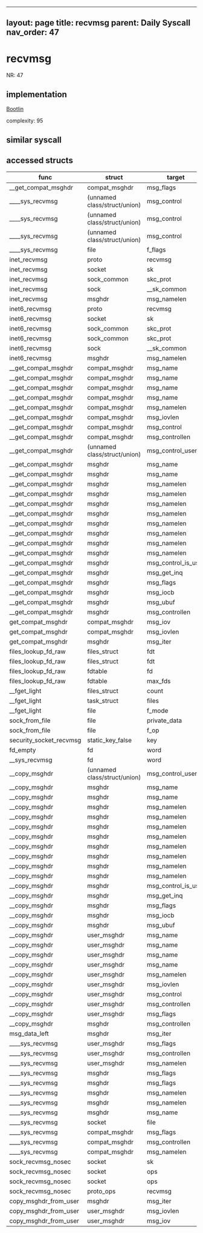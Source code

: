 
---
layout: page
title: recvmsg
parent: Daily Syscall
nav_order: 47
---
        

# recvmsg
NR: 47

## implementation
[Bootlin](https://elixir.bootlin.com/linux/v6.14.7/source/net/socket.c#L2870)

complexity: 95


## similar syscall


## accessed structs

|func|struct|target|location|has_read|has_write|
|--|--|--|--|--|--|
|__get_compat_msghdr|compat_msghdr|msg_flags|https://elixir.bootlin.com/linux/v6.14.7/source/net/compat.c#L42|true|true|
|____sys_recvmsg|(unnamed class/struct/union)|msg_control|https://elixir.bootlin.com/linux/v6.14.7/source/net/socket.c#L2813|true|true|
|____sys_recvmsg|(unnamed class/struct/union)|msg_control|https://elixir.bootlin.com/linux/v6.14.7/source/net/socket.c#L2810|true|true|
|____sys_recvmsg|(unnamed class/struct/union)|msg_control|https://elixir.bootlin.com/linux/v6.14.7/source/net/socket.c#L2780|true|true|
|____sys_recvmsg|file|f_flags|https://elixir.bootlin.com/linux/v6.14.7/source/net/socket.c#L2786|true|true|
|inet_recvmsg|proto|recvmsg|https://elixir.bootlin.com/linux/v6.14.7/source/net/ipv4/af_inet.c#L883|true|true|
|inet_recvmsg|socket|sk|https://elixir.bootlin.com/linux/v6.14.7/source/net/ipv4/af_inet.c#L876|true|true|
|inet_recvmsg|sock_common|skc_prot|https://elixir.bootlin.com/linux/v6.14.7/source/net/ipv4/af_inet.c#L883|true|true|
|inet_recvmsg|sock|__sk_common|https://elixir.bootlin.com/linux/v6.14.7/source/net/ipv4/af_inet.c#L883|true|true|
|inet_recvmsg|msghdr|msg_namelen|https://elixir.bootlin.com/linux/v6.14.7/source/net/ipv4/af_inet.c#L886|false|false|
|inet6_recvmsg|proto|recvmsg|https://elixir.bootlin.com/linux/v6.14.7/source/net/ipv6/af_inet6.c#L678|true|true|
|inet6_recvmsg|socket|sk|https://elixir.bootlin.com/linux/v6.14.7/source/net/ipv6/af_inet6.c#L668|true|true|
|inet6_recvmsg|sock_common|skc_prot|https://elixir.bootlin.com/linux/v6.14.7/source/net/ipv6/af_inet6.c#L677|true|true|
|inet6_recvmsg|sock_common|skc_prot|https://elixir.bootlin.com/linux/v6.14.7/source/net/ipv6/af_inet6.c#L677|false|false|
|inet6_recvmsg|sock|__sk_common|https://elixir.bootlin.com/linux/v6.14.7/source/net/ipv6/af_inet6.c#L677|true|true|
|inet6_recvmsg|msghdr|msg_namelen|https://elixir.bootlin.com/linux/v6.14.7/source/net/ipv6/af_inet6.c#L681|false|false|
|__get_compat_msghdr|compat_msghdr|msg_name|https://elixir.bootlin.com/linux/v6.14.7/source/net/compat.c#L64|true|true|
|__get_compat_msghdr|compat_msghdr|msg_name|https://elixir.bootlin.com/linux/v6.14.7/source/net/compat.c#L62|true|true|
|__get_compat_msghdr|compat_msghdr|msg_name|https://elixir.bootlin.com/linux/v6.14.7/source/net/compat.c#L60|true|true|
|__get_compat_msghdr|compat_msghdr|msg_name|https://elixir.bootlin.com/linux/v6.14.7/source/net/compat.c#L45|true|true|
|__get_compat_msghdr|compat_msghdr|msg_namelen|https://elixir.bootlin.com/linux/v6.14.7/source/net/compat.c#L43|true|true|
|__get_compat_msghdr|compat_msghdr|msg_iovlen|https://elixir.bootlin.com/linux/v6.14.7/source/net/compat.c#L75|true|true|
|__get_compat_msghdr|compat_msghdr|msg_control|https://elixir.bootlin.com/linux/v6.14.7/source/net/compat.c#L56|true|true|
|__get_compat_msghdr|compat_msghdr|msg_controllen|https://elixir.bootlin.com/linux/v6.14.7/source/net/compat.c#L57|true|true|
|__get_compat_msghdr|(unnamed class/struct/union)|msg_control_user|https://elixir.bootlin.com/linux/v6.14.7/source/net/compat.c#L56|false|false|
|__get_compat_msghdr|msghdr|msg_name|https://elixir.bootlin.com/linux/v6.14.7/source/net/compat.c#L66|true|true|
|__get_compat_msghdr|msghdr|msg_name|https://elixir.bootlin.com/linux/v6.14.7/source/net/compat.c#L71|false|false|
|__get_compat_msghdr|msghdr|msg_namelen|https://elixir.bootlin.com/linux/v6.14.7/source/net/compat.c#L65|true|true|
|__get_compat_msghdr|msghdr|msg_namelen|https://elixir.bootlin.com/linux/v6.14.7/source/net/compat.c#L62|true|true|
|__get_compat_msghdr|msghdr|msg_namelen|https://elixir.bootlin.com/linux/v6.14.7/source/net/compat.c#L51|true|true|
|__get_compat_msghdr|msghdr|msg_namelen|https://elixir.bootlin.com/linux/v6.14.7/source/net/compat.c#L48|true|true|
|__get_compat_msghdr|msghdr|msg_namelen|https://elixir.bootlin.com/linux/v6.14.7/source/net/compat.c#L72|false|false|
|__get_compat_msghdr|msghdr|msg_namelen|https://elixir.bootlin.com/linux/v6.14.7/source/net/compat.c#L52|false|false|
|__get_compat_msghdr|msghdr|msg_namelen|https://elixir.bootlin.com/linux/v6.14.7/source/net/compat.c#L46|false|false|
|__get_compat_msghdr|msghdr|msg_namelen|https://elixir.bootlin.com/linux/v6.14.7/source/net/compat.c#L43|false|false|
|__get_compat_msghdr|msghdr|msg_control_is_user|https://elixir.bootlin.com/linux/v6.14.7/source/net/compat.c#L54|false|false|
|__get_compat_msghdr|msghdr|msg_get_inq|https://elixir.bootlin.com/linux/v6.14.7/source/net/compat.c#L55|false|false|
|__get_compat_msghdr|msghdr|msg_flags|https://elixir.bootlin.com/linux/v6.14.7/source/net/compat.c#L42|false|false|
|__get_compat_msghdr|msghdr|msg_iocb|https://elixir.bootlin.com/linux/v6.14.7/source/net/compat.c#L78|false|false|
|__get_compat_msghdr|msghdr|msg_ubuf|https://elixir.bootlin.com/linux/v6.14.7/source/net/compat.c#L79|false|false|
|__get_compat_msghdr|msghdr|msg_controllen|https://elixir.bootlin.com/linux/v6.14.7/source/net/compat.c#L57|false|false|
|get_compat_msghdr|compat_msghdr|msg_iov|https://elixir.bootlin.com/linux/v6.14.7/source/net/compat.c#L99|true|true|
|get_compat_msghdr|compat_msghdr|msg_iovlen|https://elixir.bootlin.com/linux/v6.14.7/source/net/compat.c#L99|true|true|
|get_compat_msghdr|msghdr|msg_iter|https://elixir.bootlin.com/linux/v6.14.7/source/net/compat.c#L100|false|false|
|files_lookup_fd_raw|files_struct|fdt|https://elixir.bootlin.com/linux/v6.14.7/source/include/linux/fdtable.h#L74|true|true|
|files_lookup_fd_raw|files_struct|fdt|https://elixir.bootlin.com/linux/v6.14.7/source/include/linux/fdtable.h#L74|false|false|
|files_lookup_fd_raw|fdtable|fd|https://elixir.bootlin.com/linux/v6.14.7/source/include/linux/fdtable.h#L84|true|true|
|files_lookup_fd_raw|fdtable|max_fds|https://elixir.bootlin.com/linux/v6.14.7/source/include/linux/fdtable.h#L75|true|true|
|__fget_light|files_struct|count|https://elixir.bootlin.com/linux/v6.14.7/source/fs/file.c#L1154|false|false|
|__fget_light|task_struct|files|https://elixir.bootlin.com/linux/v6.14.7/source/fs/file.c#L1142|true|true|
|__fget_light|file|f_mode|https://elixir.bootlin.com/linux/v6.14.7/source/fs/file.c#L1156|true|true|
|sock_from_file|file|private_data|https://elixir.bootlin.com/linux/v6.14.7/source/net/socket.c#L520|true|true|
|sock_from_file|file|f_op|https://elixir.bootlin.com/linux/v6.14.7/source/net/socket.c#L519|true|true|
|security_socket_recvmsg|static_key_false|key|https://elixir.bootlin.com/linux/v6.14.7/source/security/security.c#L4691|false|false|
|fd_empty|fd|word|https://elixir.bootlin.com/linux/v6.14.7/source/include/linux/file.h#L47|true|true|
|__sys_recvmsg|fd|word|https://elixir.bootlin.com/linux/v6.14.7/source/net/socket.c#L2863|true|true|
|__copy_msghdr|(unnamed class/struct/union)|msg_control_user|https://elixir.bootlin.com/linux/v6.14.7/source/net/socket.c#L2456|false|false|
|__copy_msghdr|msghdr|msg_name|https://elixir.bootlin.com/linux/v6.14.7/source/net/socket.c#L2477|true|true|
|__copy_msghdr|msghdr|msg_name|https://elixir.bootlin.com/linux/v6.14.7/source/net/socket.c#L2482|false|false|
|__copy_msghdr|msghdr|msg_namelen|https://elixir.bootlin.com/linux/v6.14.7/source/net/socket.c#L2476|true|true|
|__copy_msghdr|msghdr|msg_namelen|https://elixir.bootlin.com/linux/v6.14.7/source/net/socket.c#L2473|true|true|
|__copy_msghdr|msghdr|msg_namelen|https://elixir.bootlin.com/linux/v6.14.7/source/net/socket.c#L2467|true|true|
|__copy_msghdr|msghdr|msg_namelen|https://elixir.bootlin.com/linux/v6.14.7/source/net/socket.c#L2464|true|true|
|__copy_msghdr|msghdr|msg_namelen|https://elixir.bootlin.com/linux/v6.14.7/source/net/socket.c#L2483|false|false|
|__copy_msghdr|msghdr|msg_namelen|https://elixir.bootlin.com/linux/v6.14.7/source/net/socket.c#L2468|false|false|
|__copy_msghdr|msghdr|msg_namelen|https://elixir.bootlin.com/linux/v6.14.7/source/net/socket.c#L2462|false|false|
|__copy_msghdr|msghdr|msg_namelen|https://elixir.bootlin.com/linux/v6.14.7/source/net/socket.c#L2460|false|false|
|__copy_msghdr|msghdr|msg_control_is_user|https://elixir.bootlin.com/linux/v6.14.7/source/net/socket.c#L2454|false|false|
|__copy_msghdr|msghdr|msg_get_inq|https://elixir.bootlin.com/linux/v6.14.7/source/net/socket.c#L2455|false|false|
|__copy_msghdr|msghdr|msg_flags|https://elixir.bootlin.com/linux/v6.14.7/source/net/socket.c#L2458|false|false|
|__copy_msghdr|msghdr|msg_iocb|https://elixir.bootlin.com/linux/v6.14.7/source/net/socket.c#L2489|false|false|
|__copy_msghdr|msghdr|msg_ubuf|https://elixir.bootlin.com/linux/v6.14.7/source/net/socket.c#L2490|false|false|
|__copy_msghdr|user_msghdr|msg_name|https://elixir.bootlin.com/linux/v6.14.7/source/net/socket.c#L2475|true|true|
|__copy_msghdr|user_msghdr|msg_name|https://elixir.bootlin.com/linux/v6.14.7/source/net/socket.c#L2473|true|true|
|__copy_msghdr|user_msghdr|msg_name|https://elixir.bootlin.com/linux/v6.14.7/source/net/socket.c#L2471|true|true|
|__copy_msghdr|user_msghdr|msg_name|https://elixir.bootlin.com/linux/v6.14.7/source/net/socket.c#L2461|true|true|
|__copy_msghdr|user_msghdr|msg_namelen|https://elixir.bootlin.com/linux/v6.14.7/source/net/socket.c#L2460|true|true|
|__copy_msghdr|user_msghdr|msg_iovlen|https://elixir.bootlin.com/linux/v6.14.7/source/net/socket.c#L2486|true|true|
|__copy_msghdr|user_msghdr|msg_control|https://elixir.bootlin.com/linux/v6.14.7/source/net/socket.c#L2456|true|true|
|__copy_msghdr|user_msghdr|msg_controllen|https://elixir.bootlin.com/linux/v6.14.7/source/net/socket.c#L2457|true|true|
|__copy_msghdr|user_msghdr|msg_flags|https://elixir.bootlin.com/linux/v6.14.7/source/net/socket.c#L2458|true|true|
|__copy_msghdr|msghdr|msg_controllen|https://elixir.bootlin.com/linux/v6.14.7/source/net/socket.c#L2457|false|false|
|msg_data_left|msghdr|msg_iter|https://elixir.bootlin.com/linux/v6.14.7/source/include/linux/socket.h#L173|false|false|
|____sys_recvmsg|user_msghdr|msg_flags|https://elixir.bootlin.com/linux/v6.14.7/source/net/socket.c#L2805|false|false|
|____sys_recvmsg|user_msghdr|msg_controllen|https://elixir.bootlin.com/linux/v6.14.7/source/net/socket.c#L2814|false|false|
|____sys_recvmsg|user_msghdr|msg_namelen|https://elixir.bootlin.com/linux/v6.14.7/source/net/socket.c#L2773|false|false|
|____sys_recvmsg|msghdr|msg_flags|https://elixir.bootlin.com/linux/v6.14.7/source/net/socket.c#L2781|false|false|
|____sys_recvmsg|msghdr|msg_flags|https://elixir.bootlin.com/linux/v6.14.7/source/net/socket.c#L2805|true|true|
|____sys_recvmsg|msghdr|msg_namelen|https://elixir.bootlin.com/linux/v6.14.7/source/net/socket.c#L2784|false|false|
|____sys_recvmsg|msghdr|msg_namelen|https://elixir.bootlin.com/linux/v6.14.7/source/net/socket.c#L2800|true|true|
|____sys_recvmsg|msghdr|msg_name|https://elixir.bootlin.com/linux/v6.14.7/source/net/socket.c#L2779|false|false|
|____sys_recvmsg|socket|file|https://elixir.bootlin.com/linux/v6.14.7/source/net/socket.c#L2786|true|true|
|____sys_recvmsg|compat_msghdr|msg_flags|https://elixir.bootlin.com/linux/v6.14.7/source/net/socket.c#L2805|false|false|
|____sys_recvmsg|compat_msghdr|msg_controllen|https://elixir.bootlin.com/linux/v6.14.7/source/net/socket.c#L2811|false|false|
|____sys_recvmsg|compat_msghdr|msg_namelen|https://elixir.bootlin.com/linux/v6.14.7/source/net/socket.c#L2773|false|false|
|sock_recvmsg_nosec|socket|sk|https://elixir.bootlin.com/linux/v6.14.7/source/net/socket.c#L1028|true|true|
|sock_recvmsg_nosec|socket|ops|https://elixir.bootlin.com/linux/v6.14.7/source/net/socket.c#L1023|false|false|
|sock_recvmsg_nosec|socket|ops|https://elixir.bootlin.com/linux/v6.14.7/source/net/socket.c#L1023|true|true|
|sock_recvmsg_nosec|proto_ops|recvmsg|https://elixir.bootlin.com/linux/v6.14.7/source/net/socket.c#L1023|true|true|
|copy_msghdr_from_user|msghdr|msg_iter|https://elixir.bootlin.com/linux/v6.14.7/source/net/socket.c#L2511|false|false|
|copy_msghdr_from_user|user_msghdr|msg_iovlen|https://elixir.bootlin.com/linux/v6.14.7/source/net/socket.c#L2510|true|true|
|copy_msghdr_from_user|user_msghdr|msg_iov|https://elixir.bootlin.com/linux/v6.14.7/source/net/socket.c#L2510|true|true|
